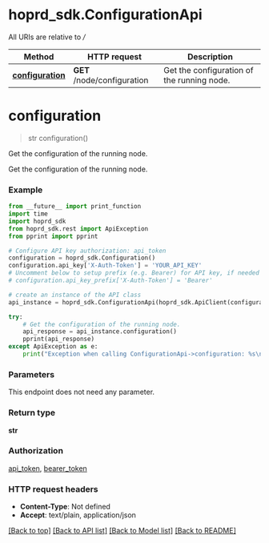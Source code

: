 # hoprd_sdk.ConfigurationApi

All URIs are relative to */*

Method | HTTP request | Description
------------- | ------------- | -------------
[**configuration**](ConfigurationApi.md#configuration) | **GET** /node/configuration | Get the configuration of the running node.

# **configuration**
> str configuration()

Get the configuration of the running node.

Get the configuration of the running node.

### Example
```python
from __future__ import print_function
import time
import hoprd_sdk
from hoprd_sdk.rest import ApiException
from pprint import pprint

# Configure API key authorization: api_token
configuration = hoprd_sdk.Configuration()
configuration.api_key['X-Auth-Token'] = 'YOUR_API_KEY'
# Uncomment below to setup prefix (e.g. Bearer) for API key, if needed
# configuration.api_key_prefix['X-Auth-Token'] = 'Bearer'

# create an instance of the API class
api_instance = hoprd_sdk.ConfigurationApi(hoprd_sdk.ApiClient(configuration))

try:
    # Get the configuration of the running node.
    api_response = api_instance.configuration()
    pprint(api_response)
except ApiException as e:
    print("Exception when calling ConfigurationApi->configuration: %s\n" % e)
```

### Parameters
This endpoint does not need any parameter.

### Return type

**str**

### Authorization

[api_token](../README.md#api_token), [bearer_token](../README.md#bearer_token)

### HTTP request headers

 - **Content-Type**: Not defined
 - **Accept**: text/plain, application/json

[[Back to top]](#) [[Back to API list]](../README.md#documentation-for-api-endpoints) [[Back to Model list]](../README.md#documentation-for-models) [[Back to README]](../README.md)

